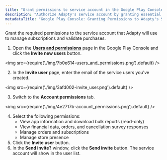```yaml
---
title: "Grant permissions to service account in the Google Play Console"
description: "Authorize Adapty's service account by granting essential permissions in the Google Play Console, facilitating seamless management of subscriptions and validation of purchases. Learn how to grant permissions to optimize your app's integration with Adapty"
metadataTitle: "Google Play Console: Granting Permissions to Adapty's Service Account"
---
```


Grant the required permissions to the service account that Adapty will use to manage subscriptions and validate purchases.

1. Open the [**Users and permissions**](https://play.google.com/console/u/0/developers/8970033217728091060/users-and-permissions) page in the Google Play Console and click the **Invite new users** button.

   
<img
  src={require('./img/7b0e614-users_and_permissions.png').default}
/>



2. In the **Invite user** page, enter the email of the service users you've created.

   
<img
  src={require('./img/3afd002-invite_user.png').default}
/>



3. Switch to the  **Account permissions** tab.

   
<img
  src={require('./img/4e2717b-account_permissions.png').default}
/>



4. Select the following permissions:
   - View app information and download bulk reports (read-only)
   - View financial data, orders, and cancellation survey responses
   - Manage orders and subscriptions
   - Manage store presence
5. Click the **Invite user** button.
6. In the **Send invite?** window, click the **Send invite** button. The service account will show in the user list.